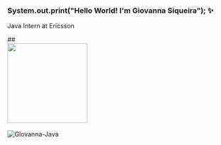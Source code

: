 ### System.out.print("Hello World! I'm Giovanna Siqueira"); ✨

<div>
  <p>Java Intern at Ericsson</p>
</div>
  ##

<div>
  <img height="180em" src="https://github-readme-stats.vercel.app/api?username=giihsiq&theme=midnight-purple&show_icons=true"/>
  </div>

<div style="display: inline_block"><br>
  <img align="center" alt="Giovanna-Java" src="https://skillicons.dev/icons?i=java,spring,js,py,docker,postgres">
</div>

  ##
